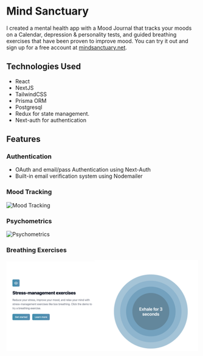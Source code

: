 # **Mind Sanctuary**

I created a mental health app with a Mood Journal that tracks your moods on a Calendar, depression & personality tests, and guided breathing exercises that have been proven to improve mood. You can try it out and sign up for a free account at [mindsanctuary.net](https://mindsanctuary.net).

## Technologies Used
- React
- NextJS
- TailwindCSS
- Prisma ORM
- Postgresql
- Redux for state management.
- Next-auth for authentication

## Features
### Authentication
- OAuth and email/pass Authentication using Next-Auth
- Built-in email verification system using Nodemailer

### Mood Tracking
![Mood Tracking](https://mindsanctuary.net/moodtrackerCropped.png)

### Psychometrics
![Psychometrics](https://mindsanctuary.net/psychometrics.png)

### Breathing Exercises
![Breathing](public/breathing_exercise.png)